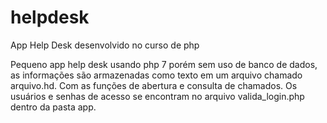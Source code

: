 # helpdesk
App Help Desk desenvolvido no curso de php

Pequeno app help desk usando php 7 porém sem uso de banco de dados, as informações são armazenadas como texto em um arquivo chamado arquivo.hd.
Com as funções de abertura e consulta de chamados. Os usuários e senhas de acesso se encontram no arquivo valida_login.php dentro da pasta app.

